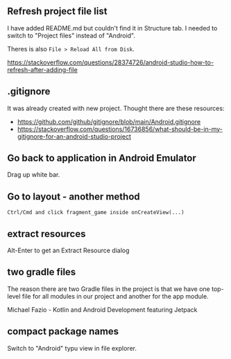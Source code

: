 ## Refresh project file list

I have added README.md but couldn't find it in Structure tab. I needed to switch to "Project files" instead of "Android".

Theres is also `File > Reload All from Disk`.

https://stackoverflow.com/questions/28374726/android-studio-how-to-refresh-after-adding-file

## .gitignore

It was already created with new project. Thought there are these resources:

- https://github.com/github/gitignore/blob/main/Android.gitignore
- https://stackoverflow.com/questions/16736856/what-should-be-in-my-gitignore-for-an-android-studio-project

## Go back to application in Android Emulator

Drag up white bar.

## Go to layout - another method

`Ctrl/Cmd and click fragment_game inside onCreateView(...)`

## extract resources

Alt-Enter to get an Extract Resource dialog

## two gradle files

The reason there are two Gradle files in the project is that we have one top-level file for all modules in our project and another for the app module.

Michael Fazio - Kotlin and Android Development featuring Jetpack

## compact package names

Switch to "Android" typu view in file explorer.
